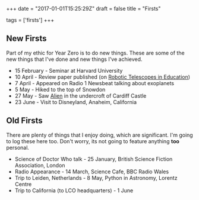 +++
date = "2017-01-01T15:25:29Z"
draft = false
title = "Firsts"

tags = ['firsts']
+++

## New Firsts

Part of my ethic for Year Zero is to do new things. These are some of the new things that I've done and new things I've achieved.

- <i class="fa fa-angle-right" aria-hidden="true"></i> 15 February - Seminar at Harvard University
- <i class="fa fa-angle-right" aria-hidden="true"></i> 10 April -  Review paper published (on [Robotic Telescopes in Education](http://www.tandfonline.com/doi/full/10.1080/21672857.2017.1303264))
- <i class="fa fa-angle-right" aria-hidden="true"></i> 7 April - Appeared on Radio 1 Newsbeat talking about exoplanets
- <i class="fa fa-angle-right" aria-hidden="true"></i> 5 May - Hiked to the top of Snowdon
- <i class="fa fa-angle-right" aria-hidden="true"></i> 27 May - Saw [Alien][1] in the undercroft of Cardiff Castle
- <i class="fa fa-angle-right" aria-hidden="true"></i> 23 June - Visit to Disneyland, Anaheim, California


## Old Firsts

There are plenty of things that I enjoy doing, which are significant. I'm going to log these here too. Don't worry, its not going to feature anything **too** personal.

- <i class="fa fa-angle-right" aria-hidden="true"></i> Science of Doctor Who talk - 25 January, British Science Fiction Association, London
- <i class="fa fa-angle-right" aria-hidden="true"></i> Radio Appearance - 14 March, Science Cafe, BBC Radio Wales
- <i class="fa fa-angle-right" aria-hidden="true"></i> Trip to Leiden, Netherlands - 8 May, Python in Astronomy, Lorentz Centre
- <i class="fa fa-angle-right" aria-hidden="true"></i> Trip to California (to LCO headquarters) - 1 June

[1]:https://en.wikipedia.org/wiki/Alien_(film)
